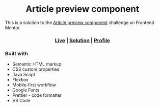 <h1 align='center'>Article preview component</h1>

This is a solution to the [Article preview component](https://www.frontendmentor.io/challenges/article-preview-component-dYBN_pYFT) challenge on Frontend Mentor.

<h3 align='center'>
<a href="">Live</a>
| <a href="">Solution</a>
| <a href="https://www.frontendmentor.io/profile/logic23dev">Profile</a>
</h3>

### Built with

- Semantic HTML markup
- CSS custom properties
- Java Script
- Flexbox
- Mobile-first workflow
- Google Fonts
- Prettier - code formatter
- VS Code
